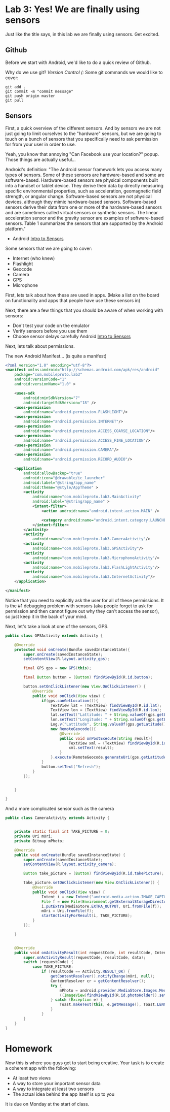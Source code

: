 Lab 3: Yes! We are finally using sensors
===

Just like the title says, in this lab we are finally using sensors. Get excited.

Github
---

Before we start with Android, we'd like to do a quick review of Github.

Why do we use git? _Version Control (:_
Some git commands we would like to cover:

```
git add .
git commit -m "commit message"
git push origin master
git pull
```

Sensors
---

First, a quick overview of the different sensors. And by sensors we are not just going to limit ourselves to the "hardware" sensors, but we are going to touch on a bunch of sensors that you specifically need to ask permission for from your user in order to use.

Yeah, you know that annoying "Can Facebook use your location?" popup. Those things are actually useful...

Android's definition:
"The Android sensor framework lets you access many types of sensors. Some of these sensors are hardware-based and some are software-based. Hardware-based sensors are physical components built into a handset or tablet device. They derive their data by directly measuring specific environmental properties, such as acceleration, geomagnetic field strength, or angular change. Software-based sensors are not physical devices, although they mimic hardware-based sensors. Software-based sensors derive their data from one or more of the hardware-based sensors and are sometimes called virtual sensors or synthetic sensors. The linear acceleration sensor and the gravity sensor are examples of software-based sensors. Table 1 summarizes the sensors that are supported by the Android platform."
- Android [Intro to Sensors](http://developer.android.com/guide/topics/sensors/sensors_overview.html)

Some sensors that we are going to cover:

* Internet (who knew)
* Flashlight
* Geocode
* Camera
* GPS
* Microphone

First, lets talk about how these are used in apps. (Make a list on the board on functionality and apps that people have use these sensors in)

Next, there are a few things that you should be aware of when working with sensors:
* Don't test your code on the emulator
* Verify sensors before you use them
* Choose sensor delays carefully
Android [Intro to Sensors](http://developer.android.com/guide/topics/sensors/sensors_overview.html)


Next, lets talk about permissions.

The new Android Manifest... (is quite a manifest)

```xml
<?xml version="1.0" encoding="utf-8"?>
<manifest xmlns:android="http://schemas.android.com/apk/res/android"
    package="com.mobileproto.lab3"
    android:versionCode="1"
    android:versionName="1.0" >

    <uses-sdk
        android:minSdkVersion="7"
        android:targetSdkVersion="18" />
    <uses-permission
        android:name="android.permission.FLASHLIGHT"/>
    <uses-permission
        android:name="android.permission.INTERNET"/>
    <uses-permission
        android:name="android.permission.ACCESS_COARSE_LOCATION"/>
    <uses-permission
        android:name="android.permission.ACCESS_FINE_LOCATION"/>
    <uses-permission
        android:name="android.permission.CAMERA"/>
    <uses-permission
        android:name="android.permission.RECORD_AUDIO"/>

    <application
        android:allowBackup="true"
        android:icon="@drawable/ic_launcher"
        android:label="@string/app_name"
        android:theme="@style/AppTheme" >
        <activity
            android:name="com.mobileproto.lab3.MainActivity"
            android:label="@string/app_name" >
            <intent-filter>
                <action android:name="android.intent.action.MAIN" />

                <category android:name="android.intent.category.LAUNCHER" />
            </intent-filter>
        </activity>
        <activity
            android:name="com.mobileproto.lab3.CameraActivity"/>
        <activity
            android:name="com.mobileproto.lab3.GPSActivity"/>
        <activity
            android:name="com.mobileproto.lab3.MicrophoneActivity"/>
        <activity
            android:name="com.mobileproto.lab3.FlashLightActivity"/>
        <activity
            android:name="com.mobileproto.lab3.InternetActivity"/>
    </application>

</manifest>
```

Notice that you need to explicitly ask the user for all of these permissions. It is the #1 debugging problem with sensors (aka people forget to ask for permission and then cannot figure out why they can't access the sensor), so just keep it in the back of your mind.

Next, let's take a look at one of the sensors, GPS.

```java
public class GPSActivity extends Activity {

    @Override
    protected void onCreate(Bundle savedInstanceState){
        super.onCreate(savedInstanceState);
        setContentView(R.layout.activity_gps);

        final GPS gps = new GPS(this);

        final Button button = (Button) findViewById(R.id.button);

        button.setOnClickListener(new View.OnClickListener() {
            @Override
            public void onClick(View view) {
                if(gps.canGetLocation()){
                    TextView lat = (TextView) findViewById(R.id.lat);
                    TextView lon = (TextView) findViewById(R.id.lon);
                    lat.setText("Lattitude: " + String.valueOf(gps.getLatitude()));
                    lon.setText("Longitude: " + String.valueOf(gps.getLongitude()));
                    Log.v("Lattitude", String.valueOf(gps.getLatitude()));
                    new RemoteGeocode(){
                        @Override
                        public void onPostExecute(String result){
                            TextView xml = (TextView) findViewById(R.id.textView);
                            xml.setText(result);
                        }
                    }.execute(RemoteGeocode.generateUri(gps.getLatitude(), gps.getLongitude()));
                }
                button.setText("Refresh");
            }
        });


    }

}
```

And a more complicated sensor such as the camera

```java
public class CameraActivity extends Activity {


    private static final int TAKE_PICTURE = 0;
    private Uri mUri;
    private Bitmap mPhoto;

    @Override
    public void onCreate(Bundle savedInstanceState) {
        super.onCreate(savedInstanceState);
        setContentView(R.layout.activity_camera);

        Button take_picture = (Button) findViewById(R.id.takePicture);

        take_picture.setOnClickListener(new View.OnClickListener() {
            @Override
            public void onClick(View view) {
                Intent i = new Intent("android.media.action.IMAGE_CAPTURE");
                File f = new File(Environment.getExternalStorageDirectory(), System.currentTimeMillis()/1000L + ".jpg");
                i.putExtra(MediaStore.EXTRA_OUTPUT, Uri.fromFile(f));
                mUri = Uri.fromFile(f);
                startActivityForResult(i, TAKE_PICTURE);
            }
        });

    }


    @Override
    public void onActivityResult(int requestCode, int resultCode, Intent data) {
        super.onActivityResult(requestCode, resultCode, data);
        switch (requestCode) {
            case TAKE_PICTURE:
                if (resultCode == Activity.RESULT_OK) {
                    getContentResolver().notifyChange(mUri, null);
                    ContentResolver cr = getContentResolver();
                    try {
                        mPhoto = android.provider.MediaStore.Images.Media.getBitmap(cr, mUri);
                        ((ImageView)findViewById(R.id.photoHolder)).setImageBitmap(mPhoto);
                    } catch (Exception e) {
                        Toast.makeText(this, e.getMessage(), Toast.LENGTH_SHORT).show();
                    }
                }
        }
    }
}
```

Homework
===

Now this is where you guys get to start being creative. Your task is to create a coherent app with the following:

* At least two views
* A way to store your important sensor data
* A way to integrate at least two sensors
* The actual idea behind the app itself is up to you

It is due on Monday at the start of class.
